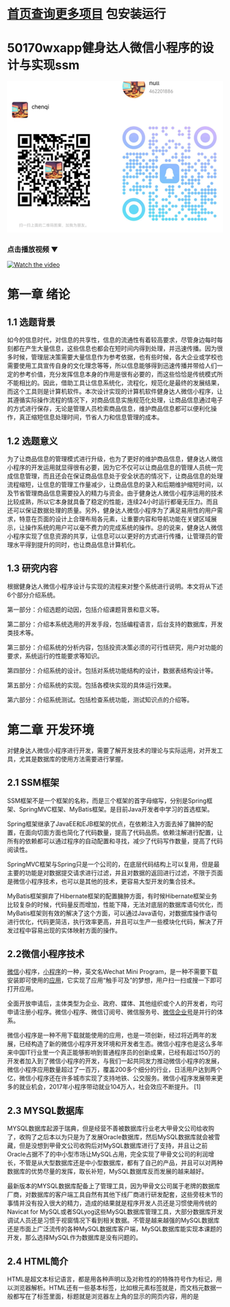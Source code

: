 # [首页查询更多项目](https://github.com/GraduationProject-weixin) 包安装运行


# 50170wxapp健身达人微信小程序的设计与实现ssm

![picture](https://raw.githubusercontent.com/GraduationProject-springboot/.github/main/img/wx.png)

### 点击播放视频 ▼
[![Watch the video](https://i.sstatic.net/Vp2cE.png)]()


# 第一章 绪论
## 1.1 选题背景
如今的信息时代，对信息的共享性，信息的流通性有着较高要求，尽管身边每时每刻都在产生大量信息，这些信息也都会在短时间内得到处理，并迅速传播。因为很多时候，管理层决策需要大量信息作为参考依据，也有些时候，各大企业或学校也需要使用工具宣传自身的文化理念等等，所以信息能够得到迅速传播并带给人们一定的参考价值，充分发挥信息本身的作用是很有必要的，而这些恰恰是传统模式所不能相比的。因此，借助工具让信息系统化，流程化，规范化是最终的发展结果，而这个工具则是计算机软件。本次设计实现的计算机软件健身达人微信小程序，让其遵循实际操作流程的情况下，对商品信息实施规范化处理，让商品信息通过电子的方式进行保存，无论是管理人员检索商品信息，维护商品信息都可以便利化操作，真正缩短信息处理时间，节省人力和信息管理的成本。
## 1.2 选题意义
为了让商品信息的管理模式进行升级，也为了更好的维护商品信息，健身达人微信小程序的开发运用就显得很有必要，因为它不仅可以让商品信息的管理人员统一完成信息管理，而且还会在保证商品信息处于安全状态的情况下，让商品信息的处理流程缩短，让信息的管理工作量减少，让商品信息的录入和后期维护缩短时间，以及节省管理商品信息需要投入的精力与资金。由于健身达人微信小程序运用的技术比较成熟，所以它本身就具备了稳定的性能，连续24小时运行都毫无压力。而且还可以保证数据处理的质量。另外，健身达人微信小程序为了满足易用性的用户需求，特意在页面的设计上合理布局各元素，让重要内容和导航功能在关键区域展示，让操作系统的用户可以毫不费力的完成系统的操作。总的说来，健身达人微信小程序实现了信息资源的共享，让信息可以以更好的方式进行传播，让管理员的管理水平得到提升的同时，也让商品信息计算机化。
## 1.3 研究内容
根据健身达人微信小程序设计与实现的流程来对整个系统进行说明。本文将从下述6个部分介绍系统。

第一部分：介绍选题的动因，包括介绍课题背景和意义等。

第二部分：介绍本系统选用的开发手段，包括编程语言，后台支持的数据库，开发类技术等。

第三部分：介绍系统的分析内容，包括投资决策必须的可行性研究，用户对功能的要求，系统运行的性能要求等知识。

第四部分：介绍系统的设计。包括对系统功能结构的设计，数据表结构设计等。

第五部分：介绍系统的实现。包括各模块实现的具体运行效果。

第六部分：介绍系统测试。包括检查系统功能，测试知识点的介绍等。
# 第二章 开发环境
对健身达人微信小程序进行开发，需要了解开发技术的理论与实际运用，对开发工具，尤其是数据库的使用方法需要进行掌握。
## 2.1 SSM框架
SSM框架不是一个框架的名称，而是三个框架的首字母缩写，分别是Spring框架、SpringMVC框架、MyBatis框架。是目前Java开发者中学习的首选框架。

Spring框架继承了JavaEE和EJB框架的优点，在依赖注入方面去掉了臃肿的配置，在面向切面方面也简化了代码数量，提高了代码品质。依赖注解进行配置，让所有的依赖都可以通过程序的自动配置和寻找，减少了代码写作数量，提高了代码阅读性。

SpringMVC框架与Spring只是一个公司的，在底层代码结构上可以复用，但是最主要的功能是对数据提交请求进行过滤，并且对数据的返回进行过滤，不限于页面是微信小程序技术，也可以是其他的技术，更容易大型开发的集合技术。

MyBatis框架摒弃了Hibernate框架的配置臃肿方面，有时候Hibernate框架业务比较复杂的时候，代码量反而增加，性能下降，无法对底层的数据库语句优化，而MyBatis框架则有效的解决了这个方面，可以通过Java语句，对数据库操作语句进行优化，代码更简洁，执行效率更高，并且可以生产一些模块化代码，解决了开发过程中容易出现的实体映射方面的操作。
## 2.2微信小程序技术
[微信](https://baike.baidu.com/item/%E5%BE%AE%E4%BF%A1/3905974)小程序，[小程序](https://baike.baidu.com/item/%E5%B0%8F%E7%A8%8B%E5%BA%8F)的一种，英文名Wechat Mini Program，是一种不需要下载安装即可使用的[应用](https://baike.baidu.com/item/%E5%BA%94%E7%94%A8)，它实现了应用“触手可及”的梦想，用户扫一扫或搜一下即可打开应用。

全面开放申请后，主体类型为企业、政府、媒体、其他组织或个人的开发者，均可申请注册小程序。微信小程序、微信订阅号、微信服务号、[微信企业号](https://baike.baidu.com/item/%E5%BE%AE%E4%BF%A1%E4%BC%81%E4%B8%9A%E5%8F%B7/14691335)是并行的体系。

微信小程序是一种不用下载就能使用的应用，也是一项创新，经过将近两年的发展，已经构造了新的微信小程序开发环境和开发者生态。微信小程序也是这么多年来中国IT行业里一个真正能够影响到普通程序员的创新成果，已经有超过150万的开发者加入到了微信小程序的开发，与我们一起共同发力推动微信小程序的发展，微信小程序应用数量超过了一百万，覆盖200多个细分的行业，日活用户达到两个亿，微信小程序还在许多城市实现了支持地铁、公交服务。微信小程序发展带来更多的就业机会，2017年小程序带动就业104万人，社会效应不断提升。 [1] 
## 2.3 MYSQL数据库
MYSQL数据库起源于瑞典，但是经营不善被数据库行业老大甲骨文公司给收购了，收购了之后本以为只是为了发展Oracle数据库，然后MySQL数据库就会被雪藏，但是没想到甲骨文公司收购后对MySQL数据库进行了支持，并且让之前Oracle占据不了的中小型市场让MySQL占用，完全实现了甲骨文公司的利润增长，不管是从大型数据库还是中小型数据库，都有了自己的产品，并且可以对两种数据库的优势尽量的发挥，取长补短，MySQL数据库反而发展的越来越好。

最新版本的MYSQL数据库配备上了管理工具，因为甲骨文公司属于老牌的数据库厂商，对数据库的客户端工具自然有其他下线厂商进行研发配套，这些旁枝末节的事情并没有投入很大的精力，造成的结果就是程序开发人员还是习惯使用传统的Navicat for MySQL或者SQLyog这些MySQL数据库管理工具，大部分数据库开发调试人员还是习惯于视窗情况下看到相关数据。不管是越来越强的MySQL数据库还是市面上广泛流传的各种MySQL数据库客户端，MySQL数据库能实现本课题的开发，那么选择MySQL作为数据库是没有问题的。

## 2.4 HTML简介
HTML是超文本标记语言，都是用各种声明以及对称性的的特殊符号作为标记，用以浏览器解析。HTML还有一些基本标签，比如根元素标签就是<html>，而文档元数据一般都写在了<head>标签里面，标题就是浏览器左上角的显示的网页内容，用的是<title>标签描述，<body>里是很重要的，描述的是浏览器显示的可见内容，如果想要在浏览器上面显示一些数据，那么肯定是要写在<body>标签里面的。关于定义标题或者换行以及段落，都有对应的标签。基本上各个浏览器都支持调试模式，一般都是用到了键盘上面用F12就可以看到标签形式的代码。

HTML作为一种超文本标记语言，是目前学习网站必须学习的第一门语言，要熟悉里面很多种标记，这种标记就是网页专属标记，只有这样浏览器才能解析相关信息。HTML里面包含了整整一套的标签，各种标签都有自己的功能，并且可以循环嵌套这些标签，比如一个表格里套着两个小小的表格。HTML一般文件名称的后缀都是html作为后缀，文档一般叫做web页面，里面的描述性标记语法被称为代码。
## 2.5 MyEclipse开发工具
MyEclipse是功能最全面的Java IDE。Java语言发展至今，已经与好多语言相互配合，并且各种语法都不一样，实现的效果不一样，造成现在的程序开发人员需要学习很多种语言，出现问题就解决问题，这是各种新的工具产生的一些动力。刚开始的Java需要自己安装开发环境和运行环境，然后手动新建文本，一句话一句话的进行编写，这样的功底需要极其的扎实，效率也是相当的低下，所以各种文本编辑工具就开始像雨后春笋一样的冒了出来，经过互联网的传播，大家使用后经过口碑，自然优胜略汰，大浪淘沙，到现在为止MyEclipse开发工具已经牢牢地占据了Java开发的半壁江山。MyEclipse的立足就是为了企业人员用的，企业开发讲究效率，不可能让所有的开发人员来了从电脑安装软件先开始，配置环境又需要花费太久的时间，MyEclipse就解决了这样的烦恼，只要安装了软件，各种Java程序都可以进行开发，可以对各种语法自动的进行检测，有效的提示细节处错误，并且可以在写作上面让对一些整段代码的移动复制都很便利，应用部署也是一键到位。

# 第三章 系统分析
提前通过各种渠道，比如图书馆，电脑上的网站等渠道获取跟本系统有关联的资料，同时设计调查问卷，让系统的使用者参与调查，了解其对系统的需求，然后进行系统的分析，确定本系统的开发可行性，确定本系统的功能等内容。
## 3.1可行性分析
这部分内容主要从开发的角度和运行使用的角度等层面研究系统，确定是否投资系统，为进一步开展工作提供理论依据。
### 3.1.1技术可行性
本系统采用的技术和开发类语言都具备丰厚的理论基础，同时这些开发技术和开发语言在市面上都得到了广泛运用，很多功能实现的源码都以模块化的方式通过网络进行了公开，所以本系统可以参考这些代码实现功能。因此，系统开发技术可行。
### 3.1.2操作可行性
健身达人微信小程序根据用户阅读习惯对系统内容进行排版布局，把系统页面中的关键位置用来设置导航条，可以方便用户第一时间找到需要的内容，同时，页面中也会设置一些提示，用于帮助用户操作系统，因此，系统操作可行。
### 3.1.3经济可行性
本系统需要在硬件设备上配置开发环境，就可以开展系统的开发工作。由于本系统并不是商业化程序，所以本人学习用的笔记本，或机房电脑都符合要求。对于开发环境的配置问题，可以通过网络直接下载安装，期间并不收取费用。因此，系统经济可行。

以上就是从技术，操作，经济的层面研究系统，最终确定系统可以开展。

## 3.2系统流程分析
要访问健身达人微信小程序，需要符合要求的身份，证明访问者身份的信息就是在登录界面需要填写的信息，其中有用户名，有密码。在登录界面，系统后台也有专门编写的安全验证机制，只有信息匹配的访问者才有资格进入系统。具体流程见下图。如果访问者提供的信息在数据库中没有记录，就表明该访问者没有权限，也就无法享受系统提供的服务。

![](/md/blog.001.png)

图3-1 操作流程图

在健身达人微信小程序里面，任何填充的数据都要经过合法性验证，具体流程见下图。只有符合条件的数据才可以保存。

![](/md/blog.002.png)

图3-2 添加信息流程图

经过时间的改变，系统里面的很多数据也需要更新，更新时，同样需要检查更新的数据是否合法，具体流程见下图。只有判断符合要求的数据最终才可以保存。

![](/md/blog.003.png)

图3-3 修改信息流程图

为了避免操作者大意误删数据，任何需要删除的数据，都需要反复确认，具体流程见下图。删除的数据将不会在页面中显示。

![](/md/blog.004.png)

图3-4 删除信息流程图
## 3.3系统性能分析
用户使用系统，一是为了阅读需要的信息；二是为了享受系统提供的服务。因此一个质量较好的系统就更容易让用户频繁使用。而能够反馈系统的质量的信息就是系统的性能。常见的能够表示系统性能的指标有安全性，系统可扩展性，数据完整性等。接下来就对这些指标进行介绍。
### 3.3.1数据完整性
只要是系统中的数据，其长期保存在数据库里面，就要求其具备可靠性。这样才能发挥出数据具备的参考价值。一般来说，为了保证数据信息是准确的，并且可靠的，在数据处理上，包括录入数据，编辑数据等，都要求数据信息是完整登记的。同时，系统中的数据其自身需要具备完整性外，也要求数据之间产生的关系也要具备完整性。另外，在数据库中填充信息时，同样的信息应该以同样的方式出现在不同的表中。对于数据进行完整性定义，也是方便后期对数据的使用和查看。
### 3.3.2系统可扩展性
站在当前用户需求的角度考虑问题具有一定的局限性，由此设计的系统也一样。为了保护开发系统的财产，同时也为了让系统长远立足市场，系统开发人员就需要充分预留系统的空间，让系统在未来的日子里可以扩充功能，并进行更新和升级。这就是系统具备可扩展性的表现。
### 3.3.3系统安全性
系统在投入使用中，用户与系统的交互会产生数据，比如插入数据，编辑数据等操作都会产生数据。而作为系统的后台支持的数据库，主要任务就是保存这些数据。为了不让数据信息被窃取或者泄露，也是为了对系统的安全性进行保证，所以市面上也出现了很多的加密技术，其中MD5单向加密技术在系统中运用得最多。其原因有三点：

第一点，面对任意两段明文，在经过MD5加密处理后，它们的密文不一样；

第二点，面对任意一段明文，进行MD5加密处理后，其密文不变；

第三点，破解MD5加密的数据非常困难；

目前，关于MD5加密技术的代码已经可以从网站上下载，可以直接将模块化的代码在系统中直接引用。一般来说，用户注册的数据还有管理员登录系统使用的数据都是很重要的资源，所以这部分数据常常会经过加密处理，这样也就消除了系统安全上的隐患。
# 第四章 系统设计
设计一个系统不单单是设计系统的页面，可以说系统设计其本质是一个结合了众多设计过程的比较复杂的系统工程。一般来说，在完成系统设计时，需要了解和掌握很多设计的知识，有界面布局技术的知识，页面采用的字体和颜色的运用，还有页面空白的规范使用等，如何将这些元素进行组合，让页面可以直观表达信息内容的同时，也能维持页面整体的美观。
## 4.1 系统设计思想
系统开发必然需要统一设计思想。根据这个设计思想指导系统的开发，可以加快系统开发进程。根据目前用户对健身达人微信小程序的需求，确定下述原则即为本系统的设计思想。

（1）实用性：本系统依照用户需求设计功能，遵循用户使用方便的原则，把用户在实际工作中的各个操作细节也充分考虑进来，让使用者在没有系统操作说明书的情况下，也能很容易的完成系统的操作。

（2）先进性：为了让本系统具备高性能，设计时，需要把目前的各种成熟技术加以考虑，比如软件开发技术也要考虑进去，比如计算机技术也需要进行考虑。对于系统结构的选择，本系统将毫不犹豫的选择成熟先进的B/S结构，方便开发的同时，对于后期的维护也提供了便利。

（3）高安全性：设计本系统时，对于一些系统的关键数据要严加看管，比如管理员本人的账号和密码，一定要加密保存在数据库里面。除此以外，也需要充分使用安全措施对用户的共享资源进行保护。

（4）可维护性：设计时，要提前考虑本系统的可维护性，因为一个便于维护的系统在后期产生的维护成本将会大大降低。维护一般包括软硬件的维护还有对于网络的维护等。

（5）可扩展性：重新开发一个新系统相比在原有系统上升级，会花费大量的资金和精力，由此，一个好的系统必定具备良好的可扩展性。在用户需求变动的情况下，可以通过系统的更新和升级来持续满足用户需求，这样的系统就具备了可扩展性。
## 4.2功能结构设计
这部分内容使用结构图这样的工具，显示设计结果，设计的管理员功能见下图。管理员为用户忘记密码时可以重置用户密码，管理商品信息、健身课程、商品订单、公告信息、及商品评论，

健身达人微信小程序


用户信息管理

商品订单管理

商品评论管理

商商品收藏管理

商商品信息管理

用用户信息修改

用用户信息新增

商商品信息添加 

商商品信息删除

商商品信息修改

商商品收藏添加

商商品收藏修改

商商品收藏删除

商商品订单添加

商商品订单删改

商商品订单删除

商商品评论添加 

商商品评论修改 

商商品评论删除 

新

公告信息管理

新公告信息修改

新公告信息删除

新公告信息添加


![](/md/blog.005.png)

图4-1 管理员功能结构图

4.3 数据库设计

开发一个系统也需要提前设计数据库。这里的数据库是相关数据的集合，存储在一起的这些数据也是按照一定的组织方式进行的。目前，数据库能够服务于多种应用程序，则是源于它存储方式最佳，具备数据冗余率低的优势。虽然数据库为程序提供信息存储服务，但它与程序之间也可以保持较高的独立性。总而言之，数据库经历了很长一段时间的发展，从最初的不为人知，到现在的人尽皆知，其相关技术也越发成熟，同时也拥有着坚实的理论基础。

4.3.1 数据库概念设计

这部分内容需要借助数据库关系图来完成，也需要使用专门绘制数据库关系图的工具，比如Visio工具就可以设计E-R图（数据库关系图）。设计数据库，也需要按照设计的流程进行，首先还是要根据需求完成实体的确定，分析实体具有的特征，还有对实体间的关联关系进行确定。最后才是使用E-R模型的表示方法，绘制本系统的E-R图。不管是使用亿图软件，还是Visio工具，对于E-R模型的表示符号都一样，通常矩形代表实体，实体间存在的关系用菱形符号表示，实体的属性也就是实体的特征用符号椭圆表示。最后使用直线将矩形，菱形和椭圆等符号连接起来。接下来就开始对本系统的E-R图进行绘制。

（1）下图是个人健身计划实体和其具备的属性。

![C:\Users\Administrator\Desktop\img\jianshendaren\个人健身计划.jpg](/md/blog.006.jpeg "C:\Users\Administrator\Desktop\img\jianshendaren\个人健身计划.jpg")
图4.1 个人健身计划实体属性图

（2）下图是用户实体和其具备的属性。

![C:\Users\Administrator\Desktop\img\jianshendaren\用户.jpg](/md/blog.007.jpeg "C:\Users\Administrator\Desktop\img\jianshendaren\用户.jpg")
图4.2 用户实体属性图

（3）下图是商品信息实体和其具备的属性。

![C:\Users\Administrator\Desktop\img\jianshendaren\商品信息.jpg](/md/blog.008.jpeg "C:\Users\Administrator\Desktop\img\jianshendaren\商品信息.jpg")
图4.3 商品信息实体属性图

（4）下图是字典表实体和其具备的属性。

![C:\Users\Administrator\Desktop\img\jianshendaren\字典表.jpg](/md/blog.009.jpeg "C:\Users\Administrator\Desktop\img\jianshendaren\字典表.jpg")
图4.4 字典表实体属性图

（5）下图是健身课程实体和其具备的属性。

![C:\Users\Administrator\Desktop\img\jianshendaren\健身课程.jpg](/md/blog.010.jpeg "C:\Users\Administrator\Desktop\img\jianshendaren\健身课程.jpg")
图4.5 健身课程实体属性图

（6）下图是购物车实体和其具备的属性。

![C:\Users\Administrator\Desktop\img\jianshendaren\购物车.jpg](/md/blog.011.jpeg "C:\Users\Administrator\Desktop\img\jianshendaren\购物车.jpg")
图4.6 购物车实体属性图

（7）下图是论坛实体和其具备的属性。

![C:\Users\Administrator\Desktop\img\jianshendaren\论坛.jpg](/md/blog.012.jpeg "C:\Users\Administrator\Desktop\img\jianshendaren\论坛.jpg")
图4.7 论坛实体属性图

（8）下图是公告实体和其具备的属性。

![C:\Users\Administrator\Desktop\img\jianshendaren\公告.jpg](/md/blog.013.jpeg "C:\Users\Administrator\Desktop\img\jianshendaren\公告.jpg")
图4.8 公告实体属性图

（9）下图是商品收藏实体和其具备的属性。

![C:\Users\Administrator\Desktop\img\jianshendaren\商品收藏.jpg](/md/blog.014.jpeg "C:\Users\Administrator\Desktop\img\jianshendaren\商品收藏.jpg")
图4.9 商品收藏实体属性图

（10）下图是商品评价实体和其具备的属性。

![C:\Users\Administrator\Desktop\img\jianshendaren\商品评价.jpg](/md/blog.015.jpeg "C:\Users\Administrator\Desktop\img\jianshendaren\商品评价.jpg")
图4.10 商品评价实体属性图

（11）下图是商品订单实体和其具备的属性。

![C:\Users\Administrator\Desktop\img\jianshendaren\商品订单.jpg](/md/blog.016.jpeg "C:\Users\Administrator\Desktop\img\jianshendaren\商品订单.jpg")
图4.11 商品订单实体属性图

（12）下图是用户表实体和其具备的属性。

![C:\Users\Administrator\Desktop\img\jianshendaren\用户表.jpg](/md/blog.017.jpeg "C:\Users\Administrator\Desktop\img\jianshendaren\用户表.jpg")
图4.12 用户表实体属性图

（13）下图是收货地址实体和其具备的属性。

![C:\Users\Administrator\Desktop\img\jianshendaren\收货地址.jpg](/md/blog.018.jpeg "C:\Users\Administrator\Desktop\img\jianshendaren\收货地址.jpg")
图4.13 收货地址实体属性图

（14）下图是健身记录实体和其具备的属性。

![C:\Users\Administrator\Desktop\img\jianshendaren\健身记录.jpg](/md/blog.019.jpeg "C:\Users\Administrator\Desktop\img\jianshendaren\健身记录.jpg")
图4.14 健身记录实体属性图
### 4.3.1 数据库表结构
很多时候，在进行数据表的存储结构的设计时，都会遇到一些困扰，比如每张数据表如何命名，如何设计每张数据表里面的字段，如何为各个字段进行命名，以及如何设置字段的取值范围等信息。很多初学者，在进行表结构设计时，无论是对表进行命名，还是对字段进行命名，都是采用中文的方式，导致在编码阶段，在对数据进行操作时，总是报错，影响编码人员的开发速度，而且一旦数据表结构建立之后，后期进行修改也比较麻烦。因为设计数据表的结构，就意味着程序中需要长期保存的数据都是根据这样的结构进行保存的，在后面的使用中，无论是程序数据往数据表中写入，还是需要编辑或删除数据，都是按照这个规则进行。如此说来，设计数据库也是非常重要的任务，它关系到后面程序的开发，也关系到程序的运行使用。

通常在设计数据表结构时，会把前面设计的E-R图进行表结构的转化。把实体用来代表数据表，把其属性，也就是椭圆形代表的内容用来表示数据表中的字段，然后根据程序对于数据的存储要求，设计字段的类型和长度。比如用户的年龄可以用int（整数型），设置其长度为4或者6等。总之，数据表结构一旦建立，就可以往里面填充数据了。

表4.1收货地址表

|序号|列名|数据类型|说明|允许空|
| :-: | :-: | :-: | :-: | :-: |
|1|Id|Int|id|否|
|2|yonghu\_id|Integer|创建用户|是|
|3|address\_name|String|收货人|是|
|4|address\_phone|String|电话|是|
|5|address\_dizhi|String|地址|是|
|6|isdefault\_types|Integer|是否默认地址|是|
|7|insert\_time|Date|添加时间|是|
|8|update\_time|Date|修改时间|是|
|9|create\_time|Date|创建时间|是|
表4.2购物车表

|序号|列名|数据类型|说明|允许空|
| :-: | :-: | :-: | :-: | :-: |
|1|Id|Int|id|否|
|2|yonghu\_id|Integer|所属用户|是|
|3|goods\_id|Integer|商品|是|
|4|buy\_number|Integer|购买数量|是|
|5|create\_time|Date|添加时间|是|
|6|update\_time|Date|更新时间|是|
|7|insert\_time|Date|创建时间|是|
表4.3字典表表

|序号|列名|数据类型|说明|允许空|
| :-: | :-: | :-: | :-: | :-: |
|1|Id|Int|id|否|
|2|dic\_code|String|字段|是|
|3|dic\_name|String|字段名|是|
|4|code\_index|Integer|编码|是|
|5|index\_name|String|编码名字|是|
|6|super\_id|Integer|父字段id|是|
|7|beizhu|String|备注|是|
|8|create\_time|Date|创建时间|是|
表4.4论坛表

|序号|列名|数据类型|说明|允许空|
| :-: | :-: | :-: | :-: | :-: |
|1|Id|Int|id|否|
|2|forum\_name|String|帖子标题|是|
|3|yonghu\_id|Integer|用户|是|
|4|users\_id|Integer|管理员|是|
|5|forum\_content|String|发布内容|是|
|6|super\_ids|Integer|父id|是|
|7|forum\_state\_types|Integer|帖子状态|是|
|8|insert\_time|Date|发帖时间|是|
|9|update\_time|Date|修改时间|是|
|10|create\_time|Date|创建时间|是|
表4.5商品信息表

|序号|列名|数据类型|说明|允许空|
| :-: | :-: | :-: | :-: | :-: |
|1|Id|Int|id|否|
|2|goods\_name|String|商品名称|是|
|3|goods\_types|Integer|商品类型|是|
|4|goods\_photo|String|商品照片|是|
|5|goods\_kucun\_number|Integer|商品库存|是|
|6|goods\_old\_money|BigDecimal|商品原价|是|
|7|goods\_new\_money|BigDecimal|现价|是|
|8|goods\_clicknum|Integer|点击次数|是|
|9|shangxia\_types|Integer|是否上架|是|
|10|goods\_delete|Integer|逻辑删除|是|
|11|goods\_content|String|商品简介|是|
|12|create\_time|Date|创建时间|是|
表4.6商品评价表

|序号|列名|数据类型|说明|允许空|
| :-: | :-: | :-: | :-: | :-: |
|1|Id|Int|id|否|
|2|goods\_id|Integer|商品|是|
|3|yonghu\_id|Integer|用户|是|
|4|goods\_commentback\_text|String|评价内容|是|
|5|reply\_text|String|回复内容|是|
|6|insert\_time|Date|评价时间|是|
|7|update\_time|Date|回复时间|是|
|8|create\_time|Date|创建时间|是|
表4.7商品订单表

|序号|列名|数据类型|说明|允许空|
| :-: | :-: | :-: | :-: | :-: |
|1|Id|Int|id|否|
|2|goods\_order\_uuid\_number|String|订单号|是|
|3|address\_id|Integer|收获地址|是|
|4|goods\_id|Integer|商品|是|
|5|yonghu\_id|Integer|用户|是|
|6|buy\_number|Integer|购买的数量|是|
|7|goods\_order\_true\_price|BigDecimal|实付价格|是|
|8|goods\_order\_types|Integer|订单类型|是|
|9|goods\_order\_payment\_types|Integer|支付类型|是|
|10|insert\_time|Date|订单创建时间|是|
|11|create\_time|Date|创建时间|是|
表4.8个人健身计划表

|序号|列名|数据类型|说明|允许空|
| :-: | :-: | :-: | :-: | :-: |
|1|Id|Int|id|否|
|2|jianshenjihua\_name|String|标题|是|
|3|yonghu\_id|Integer|用户|是|
|4|jianshenkecheng\_id|Integer|健身课程|是|
|5|jianshenjihua\_shijian|String|计划时间|是|
|6|jianshenjihua\_content|String|计划内容|是|
|7|create\_time|Date|创建时间|是|
表4.9健身记录表

|序号|列名|数据类型|说明|允许空|
| :-: | :-: | :-: | :-: | :-: |
|1|Id|Int|id|否|
|2|jianshenjilu\_name|String|标题|是|
|3|yonghu\_id|Integer|用户|是|
|4|jianshenkecheng\_types|Integer|运动类型|是|
|5|jianshenjiluk\_time|Date|开始时间|是|
|6|jianshenjiluj\_time|Date|结束时间|是|
|7|jianshenjilu\_content|String|运动内容|是|
|8|jianshenjilu\_xiaoguo\_content|String|健身效果|是|
|9|create\_time|Date|创建时间|是|
表4.10健身课程表

|序号|列名|数据类型|说明|允许空|
| :-: | :-: | :-: | :-: | :-: |
|1|Id|Int|id|否|
|2|jianshenkecheng\_name|String|健身课程标题|是|
|3|jianshenkecheng\_types|Integer|课程类型|是|
|4|jianshenkecheng\_photo|String|课程封面|是|
|5|jianshenkecheng\_video|String|视频|是|
|6|yonghu\_id|Integer|发布用户|是|
|7|users\_id|Integer|管理员|是|
|8|jianshenkecheng\_click\_number|Integer|播放量|是|
|9|zan\_number|Integer|赞|是|
|10|cai\_number|Integer|踩|是|
|11|jianshenkecheng\_content|String|课程详情|是|
|12|create\_time|Date|创建时间|是|
表4.11商品收藏表

|序号|列名|数据类型|说明|允许空|
| :-: | :-: | :-: | :-: | :-: |
|1|Id|Int|id|否|
|2|jianshenkecheng\_id|Integer|商品|是|
|3|yonghu\_id|Integer|用户|是|
|4|jianshenkecheng\_collection\_types|Integer|类型|是|
|5|insert\_time|Date|收藏时间|是|
|6|create\_time|Date|创建时间|是|
表4.12公告表

|序号|列名|数据类型|说明|允许空|
| :-: | :-: | :-: | :-: | :-: |
|1|Id|Int|id|否|
|2|news\_name|String|公告标题|是|
|3|news\_types|Integer|公告类型|是|
|4|news\_photo|String|公告图片|是|
|5|insert\_time|Date|公告时间|是|
|6|news\_content|String|公告详情|是|
|7|create\_time|Date|创建时间|是|
表4.13用户表

|序号|列名|数据类型|说明|允许空|
| :-: | :-: | :-: | :-: | :-: |
|1|Id|Int|id|否|
|2|yonghu\_name|String|用户姓名|是|
|3|yonghu\_id\_number|String|身份证号|是|
|4|yonghu\_phone|String|手机号|是|
|5|yonghu\_photo|String|照片|是|
|6|new\_money|BigDecimal|余额|是|
|7|yonghu\_yaowei|BigDecimal|腰围(cm)|是|
|8|yonghu\_shengao|BigDecimal|身高(m)|是|
|9|yonghu\_tizhong|BigDecimal|体重(kg)|是|
|10|yonghu\_delete|Integer|假删|是|
|11|create\_time|Date|创建时间|是|
表4.14用户表表

|序号|列名|数据类型|说明|允许空|
| :-: | :-: | :-: | :-: | :-: |
|1|Id|Int|id|否|
|2|username|String|用户名|是|
|3|password|String|密码|是|
|4|role|String|角色|是|
|5|addtime|Date|新增时间|是|


#
# 第五章 系统实现
前面做的所有工作，都是为了给系统实现做准备。在系统实现期间，需要根据设计方案执行，通过运用编码技术实现一个可以处理事务的系统。
### 5.1用户信息管理
如图5.1显示的就是用户信息管理页面，此页面提供给管理员的功能有：用户信息的查询管理，可以删除用户信息、修改用户信息、新增用户信息，

还进行了对用户名称的模糊查询的条件

![](/md/blog.020.png)

![](/md/blog.021.png)

图5.1 用户信息管理页面
### 5.2 商品信息管理
如图5.2显示的就是商品信息管理页面，此页面提供给管理员的功能有：查看已发布的商品信息数据，修改商品信息，商品信息作废，即可删除，还进行了对商品信息名称的模糊查询 商品信息信息的类型查询等等一些条件。

![](/md/blog.022.png)

![](/md/blog.023.png)

图5.2 商品信息管理页面
### 5.3商品评论管理
如图5.3显示的就是商品评论管理页面，此页面提供给管理员的功能有：根据商品评论进行条件查询，还可以对商品评论进行新增、修改、查询操作等等。

![](/md/blog.024.png)

![](/md/blog.025.png)

图5.3 商品评论管理页面
### 5.1公告信息管理
如图5.4显示的就是公告信息管理页面，此页面提供给管理员的功能有：根据公告信息进行新增、修改、查询操作等等。

![](/md/blog.026.png)

![](/md/blog.027.png)

图5.4 公告信息管理页面




# 结  论
从设计到制作完成，本系统已经花了三四个月时间，这期间也得到了导师的帮助。不然我不可能在这么短时间完成。健身达人微信小程序的开发，是一个运用理论知识来指导实际工作的任务。尽管已经充分把大学期间，从书本上学习的知识运用了进来，但还是发现自身知识的匮乏。不过比较有收获的事情就是，通过本系统的开发，我对计算机软件的开发有了重新的见解，也知道它实现的具体流程，并且自己通过实际操作，不仅重新回顾和补充了以往学习的书本知识，也知道理论和实际操作之间的相互关系，并能够在一定环境下，让理论指导实践。项目能够完成，也代表着我自身开发能力的进步。

项目制作期间，我觉得最关键的环节就是系统的分析和设计，分析系统具备的功能需要多查找同类型系统的资料，并把用户需求进行参考，才可以得出本系统的需求。设计时也是在需求分析的基础上开展，也是对功能的具体细分，同时还有设计保存数据的数据库，不但要创建合适的数据表，也需要认真对表结构进行构思，尤其是表的字段设计，还有表关系的设计也是很关键的设计环节。因为后期的编码都是根据设计文档开展下去的。编码虽然对编程技术的要求较高，但是一些良好的编程习惯也不能忽视，比如注释代码，这样便于后期的程序维护。还有学会如何对变量取名，因为程序里面涉及到的变量有很多，一个方便记忆，又容易与其它变量区分的变量名称是非常有益的，可以节省编码和测试过程的时间。

健身达人微信小程序完全根据需求文档设计制作，可以在数据处理上发挥它的优势，而且使用者也能轻松完成对系统的操作。从界面设计的角度来看，健身达人微信小程序始终遵循简单大方的原则，让使用者一进入系统界面，不会产生压抑等负面情绪，而是比较愉悦的心情去操作系统。从程序编码的角度来看，本系统设计的结构比较清晰，而且编码的方式也比较规范化，在关键处也都进行了代码注释。从数据存储的角度来看，本系统选用的MySQL数据库，本身比较轻盈，但能短时间完成大量数据的处理，其提供的功能不可小觑。

作为毕设进行制作的健身达人微信小程序，其缺陷也是显而易见的，只能说需求文档要求的大致功能都得到实现，但是程序的有些操作逻辑还是比较复杂，并没有进行优化，在今后的时间里，将会继续学习新技术，利用重构的方式设计本系统，使之具备更强的可扩展性，让系统日趋完善。


# 致  谢
大学生活真的很美好，不仅可以学到很多本专业的知识，还能在本校交到兴趣相投的朋友，还有身边授课的老师也都很好，他们虽然扮演着老师的角色，但课堂下却像朋友一样交流相处。所以，在即将毕业的时刻，我又突然很庆幸来到了这里上大学。

在大学里，我觉得自己的知识增加了很多，遇到问题可以想办法去解决，锻炼了我的知识运用能力。看到自己的成长，内心非常激动，同时也想对本校的老师表示感谢。还有对我的大学校园表示感谢，以及对我的舍友和同学表示感谢。

感谢校园的授课老师和指导我毕业的老师，他们把自身所学知识都教给了我们，我们才会获取知识并取得进步，指导我毕业的老师，在我的项目制作，和后期的文档编写阶段，都尽最大努力帮助我，对我遇到的问题，他都耐心告诉我怎么去解决，让我自己在本项目制作中，得到锻炼。我也从指导老师那里学到了很多知识，在此，感谢他的帮助和引导，我才可以在短短几个月时间设计实现我的项目。

陪着我一起努力的还有我的舍友和同学，我们多次面对面交流如何寻找资料，以及一些编程的小技巧等知识，正因为我们互相帮助，才可以节省项目制作的时间，也让我有足够的精力去完善自己制作的项目。

最后，感谢学校提供的读书环境，以及给我学习锻炼的机会。












